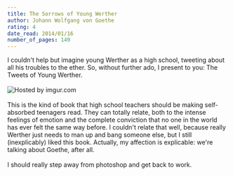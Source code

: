 ```yaml
---
title: The Sorrows of Young Werther
author: Johann Wolfgang von Goethe
rating: 4
date_read: 2014/01/16
number_of_pages: 149
---
```


I couldn't help but imagine young Werther as a high school, tweeting about all his troubles to the ether. So, without further ado, I present to you: The Tweets of Young Werther.<br/><br/><img src="http://i.imgur.com/cadUOSf.jpg" title="Hosted by imgur.com" /><br/><br/>This is the kind of book that high school teachers should be making self-absorbed teenagers read. They can totally relate, both to the intense feelings of emotion and the complete conviction that no one in the world has ever felt the same way before. I couldn't relate that well, because really Werther just needs to man up and bang someone else, but I still (inexplicably) liked this book. Actually, my affection is explicable: we're talking about Goethe, after all.<br/><br/>I should really step away from photoshop and get back to work.